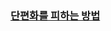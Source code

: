 ### [단편화를 피하는 방법](https://www.inflearn.com/courses/lecture?courseId=335940&unitId=261919&subtitleLanguage=ko)